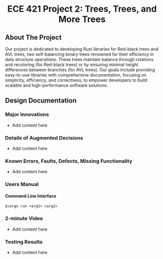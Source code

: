 <a name="readme-top"></a>

<!-- PROJECT LOGO -->
<div align="center">
    <h1 align="center">ECE 421 Project 2: Trees, Trees, and More Trees</h1>
</div>

<!-- ABOUT THE PROJECT -->
## About The Project
Our project is dedicated to developing Rust libraries for Red-black trees and AVL trees, two self-balancing binary trees renowned for their efficiency in data structure operations. These trees maintain balance through rotations and recoloring (for Red-black trees) or by ensuring minimal height differences between branches (for AVL trees). Our goals include providing easy-to-use libraries with comprehensive documentation, focusing on simplicity, efficiency, and correctness, to empower developers to build scalable and high-performance software solutions.

## Design Documentation

### Major Innovations
* Add content here
    
### Details of Augmented Decisions
 * Add content here

### Known Errors, Faults, Defects, Missing Functionality
* Add content here
 
    
### Users Manual
   #### Command Line Interface 
    $cargo run <arg1> <arg2>

### 2-minute Video
* Add content here

### Testing Results
* Add content here
